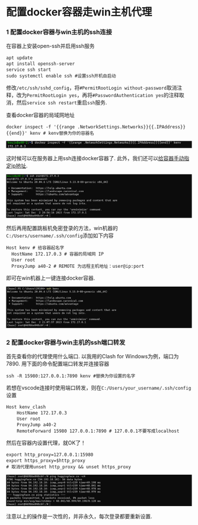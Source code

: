 # 配置docker容器走win主机代理

### 1 配置docker容器与win主机的ssh连接

在容器上安装open-ssh并启用ssh服务

```shell
apt update
apt install openssh-server
service ssh start 
sudo systemctl enable ssh #设置ssh开机自启动
```

修改`/etc/ssh/sshd_config`，将`#PermitRootLogin without-password`取消注释，改为`PermitRootLogin yes`，再将`#PasswordAuthentication yes`的注释取消，然后`service ssh restart`重启`ssh`服务.

查看docker容器的局域网地址

```shell
docker inspect -f '{{range .NetworkSettings.Networks}}{{.IPAddress}}{{end}}' kenv # kenv替换为你的容器名
```

![image-20231202191451750](assets/image-20231202191451750.png)

这时候可以在服务器上用ssh连接docker容器了. 此外，我们还可以[给容器手动指定ip地址](./container_ip.md).

![image-20231202210824824](assets/image-20231202210824824.png)

然后再用配置跳板机免密登录的方法，win机器的`C:/Users/username/.ssh/config`添加如下内容

```
Host kenv # 给容器起名字
  HostName 172.17.0.3 # 容器的局域网 IP
  User root
  ProxyJump a40-2 # REMOTE 为远程主机地址：user@ip:port
```

即可在win机器上一键连接docker容器.

![image-20231202211542032](assets/image-20231202211542032.png)

### 2 配置docker容器与win主机的ssh端口转发

首先查看你的代理使用什么端口. 以我用的Clash for Windows为例，端口为7890. 用下面的命令配置端口转发并连接容器

```shell
ssh -R 15980:127.0.0.1:7890 kenv #替换为你设置的名字
```

若想在vscode连接时使用端口转发，则在`C:/Users/your_username/.ssh/config`设置

```shell
Host kenv_clash
    HostName 172.17.0.3
    User root
    ProxyJump a40-2 
    RemoteForward 15980 127.0.0.1:7890 # 127.0.0.1不要写成localhost
```

然后在容器内设置代理，就OK了！

```shell
export http_proxy=127.0.0.1:15980
export https_proxy=$http_proxy
# 取消代理用unset http_proxy && unset https_proxy
```

![image-20231202213704368](assets/image-20231202213704368.png)

注意以上的操作是一次性的，并非永久，每次登录都要重新设置.